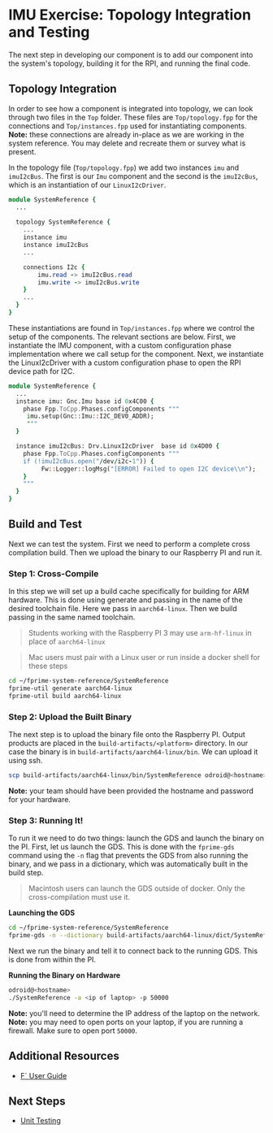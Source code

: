 # IMU Exercise: Topology Integration and Testing

The next step in developing our component is to add our component into the system's topology, building it for the RPI,
and running the final code.

## Topology Integration

In order to see how a component is integrated into topology, we can look through two files in the `Top` folder. These
files are `Top/topology.fpp` for the connections and `Top/instances.fpp` used for instantiating components. **Note:**
these connections are already in-place as we are working in the system reference.  You may delete and recreate them or
survey what is present.

In the topology file (`Top/topology.fpp`) we add two instances `imu` and `imuI2cBus`. The first is our `Imu` component
and the second is the `imuI2cBus`, which is an instantiation of our `LinuxI2cDriver`.

```fpp
module SystemReference {
  ...
  
  topology SystemReference {
    ...
    instance imu
    instance imuI2cBus
    ...

    connections I2c {
        imu.read -> imuI2cBus.read
        imu.write -> imuI2cBus.write
    }
    ...
  }
}
```

These instantiations are found in `Top/instances.fpp` where we control the setup of the components. The relevant
sections are below.  First, we instantiate the IMU component, with a custom configuration phase implementation where we
call setup for the component. Next, we instantiate the LinuxI2cDriver with a custom configuration phase to open the RPI
device path for I2C.

```fpp
module SystemReference {
  ...
  instance imu: Gnc.Imu base id 0x4C00 {
    phase Fpp.ToCpp.Phases.configComponents """
     imu.setup(Gnc::Imu::I2C_DEV0_ADDR);
     """
  }

  instance imuI2cBus: Drv.LinuxI2cDriver  base id 0x4D00 {
    phase Fpp.ToCpp.Phases.configComponents """
    if (!imuI2cBus.open("/dev/i2c-1")) {
         Fw::Logger::logMsg("[ERROR] Failed to open I2C device\\n");
    }
    """
  }
}
```

## Build and Test

Next we can test the system. First we need to perform a complete cross compilation build. Then we upload the binary to
our Raspberry PI and run it.

### Step 1: Cross-Compile

In this step we will set up a build cache specifically for building for ARM hardware. This is done using generate and
passing in the name of the desired toolchain file. Here we pass in `aarch64-linux`.  Then we build passing in the same
named toolchain.

> Students working with the Raspberry PI 3 may use `arm-hf-linux` in place of `aarch64-linux`

> Mac users must pair with a Linux user or run inside a docker shell for these steps

```bash
cd ~/fprime-system-reference/SystemReference
fprime-util generate aarch64-linux
fprime-util build aarch64-linux
```

### Step 2: Upload the Built Binary

The next step is to upload the binary file onto the Raspberry PI.  Output products are placed in the
`build-artifacts/<platform>` directory. In our case the binary is in `build-artifacts/aarch64-linux/bin`. We can upload
it using ssh.

```bash
scp build-artifacts/aarch64-linux/bin/SystemReference odroid@<hostname>:SystemReference
```

**Note:** your team should have been provided the hostname and password for your hardware. 

### Step 3: Running It!

To run it we need to do two things: launch the GDS and launch the binary on the PI. First, let us launch the GDS. This
is done with the `fprime-gds` command using the `-n` flag that prevents the GDS from also running the binary, and we
pass in a dictionary, which was automatically built in the build step.

> Macintosh users can launch the GDS outside of docker. Only the cross-compilation must use it.

**Launching the GDS**
```bash
cd ~/fprime-system-reference/SystemReference
fprime-gds -n --dictionary build-artifacts/aarch64-linux/dict/SystemReferenceTopologyAppDictionary.xml
```

Next we run the binary and tell it to connect back to the running GDS. This is done from within the PI.

**Running the Binary on Hardware**
```bash
odroid@<hostname>
./SystemReference -a <ip of laptop> -p 50000
```

**Note:** you'll need to determine the IP address of the laptop on the network.
**Note:** you may need to open ports on your laptop, if you are running a firewall.  Make sure to open port `50000`.

## Additional Resources
- [F´ User Guide](https://nasa.github.io/fprime/UsersGuide/guide.html)

## Next Steps
- [Unit Testing](./unit-testing.md)